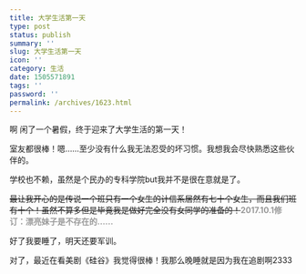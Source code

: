 ```yaml
---
title: 大学生活第一天
type: post
status: publish
summary: ''
slug: 大学生活第一天
icon: ''
category: 生活
date: 1505571891
tags: ''
password: ''
permalink: /archives/1623.html
---
```


啊 闲了一个暑假，终于迎来了大学生活的第一天！

室友都很棒！嗯……至少没有什么我无法忍受的坏习惯。我想我会尽快熟悉这些伙伴的。

学校也不赖，虽然是个民办的专科学院but我并不是很在意就是了。

<del>最让我开心的是传说一个班只有一个女生的计信系居然有七十个女生，而且我们班有十个！虽然不算多但是毕竟我是做好完全没有女同学的准备的！</del><span style="color: #999999;"><strong>2017.10.1修订：漂亮妹子是不存在的……</strong></span>

好了我要睡了，明天还要军训。

对了，最近在看美剧《硅谷》我觉得很棒！我那么晚睡就是因为我在追剧啊2333
